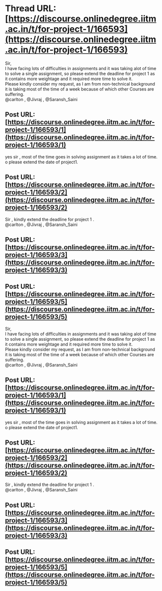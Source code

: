 # Thread URL: [https://discourse.onlinedegree.iitm.ac.in/t/for-project-1/166593](https://discourse.onlinedegree.iitm.ac.in/t/for-project-1/166593)

Sir,  
I have facing lots of difficulties in assignments and it was taking alot of time to solve a single assignment, so please extend the deadline for project 1 as it contains more weightage and it required more time to solve it.  
Please kindly consider my request, as I am from non-technical background it is taking most of the time of a week because of which other Courses are suffering.  
@carlton , @Jivraj , @Saransh\_Saini

Post URL: [https://discourse.onlinedegree.iitm.ac.in/t/for-project-1/166593/1](https://discourse.onlinedegree.iitm.ac.in/t/for-project-1/166593/1)
---
yes sir , most of the time goes in solving assignment as it takes a lot of time. o please extend the date of project1.

Post URL: [https://discourse.onlinedegree.iitm.ac.in/t/for-project-1/166593/2](https://discourse.onlinedegree.iitm.ac.in/t/for-project-1/166593/2)
---
Sir , kindly extend the deadline for project 1 .  
@carlton , @Jivraj , @Saransh\_Saini

Post URL: [https://discourse.onlinedegree.iitm.ac.in/t/for-project-1/166593/3](https://discourse.onlinedegree.iitm.ac.in/t/for-project-1/166593/3)
---


Post URL: [https://discourse.onlinedegree.iitm.ac.in/t/for-project-1/166593/5](https://discourse.onlinedegree.iitm.ac.in/t/for-project-1/166593/5)
---
Sir,  
I have facing lots of difficulties in assignments and it was taking alot of time to solve a single assignment, so please extend the deadline for project 1 as it contains more weightage and it required more time to solve it.  
Please kindly consider my request, as I am from non-technical background it is taking most of the time of a week because of which other Courses are suffering.  
@carlton , @Jivraj , @Saransh\_Saini

Post URL: [https://discourse.onlinedegree.iitm.ac.in/t/for-project-1/166593/1](https://discourse.onlinedegree.iitm.ac.in/t/for-project-1/166593/1)
---
yes sir , most of the time goes in solving assignment as it takes a lot of time. o please extend the date of project1.

Post URL: [https://discourse.onlinedegree.iitm.ac.in/t/for-project-1/166593/2](https://discourse.onlinedegree.iitm.ac.in/t/for-project-1/166593/2)
---
Sir , kindly extend the deadline for project 1 .  
@carlton , @Jivraj , @Saransh\_Saini

Post URL: [https://discourse.onlinedegree.iitm.ac.in/t/for-project-1/166593/3](https://discourse.onlinedegree.iitm.ac.in/t/for-project-1/166593/3)
---


Post URL: [https://discourse.onlinedegree.iitm.ac.in/t/for-project-1/166593/5](https://discourse.onlinedegree.iitm.ac.in/t/for-project-1/166593/5)
---
